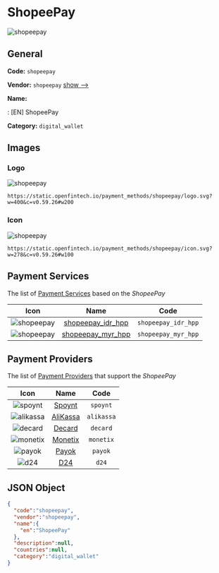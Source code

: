 
# ShopeePay 
![shopeepay](https://static.openfintech.io/payment_methods/shopeepay/logo.svg?w=400&c=v0.59.26#w200)  

## General 
**Code:** `shopeepay` 
 
**Vendor:** `shopeepay` [show -->](/vendors/shopeepay/) 
 
**Name:** 
 
:	[EN] ShopeePay 
 
**Category:** `digital_wallet` 
 

## Images 

### Logo 
![shopeepay](https://static.openfintech.io/payment_methods/shopeepay/logo.svg?w=400&c=v0.59.26#w200)  

```
https://static.openfintech.io/payment_methods/shopeepay/logo.svg?w=400&c=v0.59.26#w200
```  

### Icon 
![shopeepay](https://static.openfintech.io/payment_methods/shopeepay/icon.svg?w=278&c=v0.59.26#w100)  

```
https://static.openfintech.io/payment_methods/shopeepay/icon.svg?w=278&c=v0.59.26#w100
```  

## Payment Services 
 
The list of [Payment Services](/payment-services/) based on the _ShopeePay_ 

|Icon|Name|Code| 
|:---:|:---:|:---:| 
|![shopeepay](https://static.openfintech.io/payment_methods/shopeepay/icon.svg?w=278&c=v0.59.26#w100) |[shopeepay_idr_hpp](/payment-services/shopeepay_idr_hpp/)|`shopeepay_idr_hpp`| 
|![shopeepay](https://static.openfintech.io/payment_methods/shopeepay/icon.svg?w=278&c=v0.59.26#w100) |[shopeepay_myr_hpp](/payment-services/shopeepay_myr_hpp/)|`shopeepay_myr_hpp`| 
 

## Payment Providers 
 
The list of [Payment Providers](/payment-providers/) that support the _ShopeePay_ 

|Icon|Name|Code| 
|:---:|:---:|:---:| 
|![spoynt](https://static.openfintech.io/payment_providers/spoynt/icon.svg?w=278&c=v0.59.26#w100) |[Spoynt](/payment-providers/spoynt/)|`spoynt`| 
|![alikassa](https://static.openfintech.io/payment_providers/alikassa/icon.svg?w=278&c=v0.59.26#w100) |[AliKassa](/payment-providers/alikassa/)|`alikassa`| 
|![decard](https://static.openfintech.io/payment_providers/decard/icon.svg?w=278&c=v0.59.26#w100) |[Decard](/payment-providers/decard/)|`decard`| 
|![monetix](https://static.openfintech.io/payment_providers/monetix/icon.png?w=278&c=v0.59.26#w100) |[Monetix](/payment-providers/monetix/)|`monetix`| 
|![payok](https://static.openfintech.io/payment_providers/payok/icon.png?w=278&c=v0.59.26#w100) |[Payok](/payment-providers/payok/)|`payok`| 
|![d24](https://static.openfintech.io/payment_providers/d24/icon.svg?w=278&c=v0.59.26#w100) |[D24](/payment-providers/d24/)|`d24`| 
 

## JSON Object 

```json
{
  "code":"shopeepay",
  "vendor":"shopeepay",
  "name":{
    "en":"ShopeePay"
  },
  "description":null,
  "countries":null,
  "category":"digital_wallet"
}
```  
